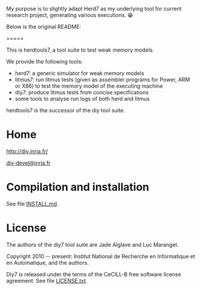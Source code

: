 My purpose is to slightly adapt Herd7 as my underlying tool for current research project, generating various executions. 😁

Below is the original README:

=====

This is herdtools7, a tool suite to test weak memory models.

We provide the following tools:

 - herd7: a generic simulator for weak memory models
 - litmus7: run litmus tests (given as assembler programs for Power, ARM or X86) to test the memory model of the executing machine
 - diy7: produce litmus tests from concise specifications
 - some tools to analyse run logs of both herd and litmus

herdtools7 is the successor of the diy tool suite.

Home
====

http://diy.inria.fr/

diy-devel@inria.fr

Compilation and installation
============================

See file [INSTALL.md](INSTALL.md).

License
=======

The authors of the diy7 tool suite are Jade Alglave and Luc Maranget.

Copyright 2010 -- present: Institut National de Recherche en Informatique et
en Automatique, and the authors.

Diy7 is released under the terms of the CeCILL-B free software license agreement.
See file [LICENSE.txt](LICENSE.txt).
